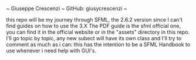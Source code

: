 ~ Giuseppe Crescenzi ~ GitHub: giusycrescenzi ~

this repo will be my journey through SFML, the 2.6.2 version since I can't find guides on how to
use the 3.X
The PDF guide is the sfml official one, you can find it in the official website or in the
"assets" directory in this repo.
I'll go topic by topic, any new subect will have its own class and I'll try to comment as much as
i can: this has the intention to be a SFML Handbook to use whenever i need help with GUI's.
